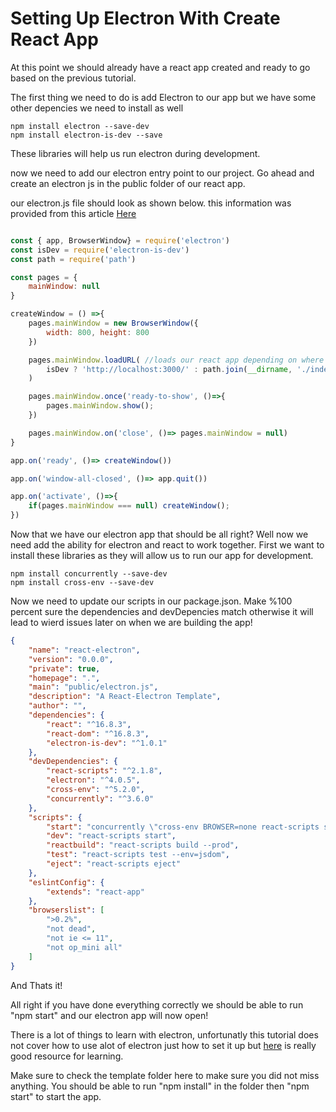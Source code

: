 # Setting Up Electron With Create React App

At this point we should already have a react app created and ready to go based on the previous tutorial.

The first thing we need to do is add Electron to our app but we have some other depencies we need to install as well

```
npm install electron --save-dev
npm install electron-is-dev --save

```

These libraries will help us run electron during development.

now we need to add our electron entry point to our project. Go ahead and create an electron js in the public folder of our react app.

our electron.js file should look as shown below. this information was provided from this article [Here](https://medium.freecodecamp.org/building-an-electron-application-with-create-react-app-97945861647c)

```JavaScript

const { app, BrowserWindow} = require('electron')
const isDev = require('electron-is-dev')
const path = require('path')

const pages = {
    mainWindow: null
}

createWindow = () =>{
    pages.mainWindow = new BrowserWindow({
        width: 800, height: 800
    })

    pages.mainWindow.loadURL( //loads our react app depending on where its located during development and production
        isDev ? 'http://localhost:3000/' : path.join(__dirname, './index.html')
    )

    pages.mainWindow.once('ready-to-show', ()=>{
        pages.mainWindow.show();
    })

    pages.mainWindow.on('close', ()=> pages.mainWindow = null)
}

app.on('ready', ()=> createWindow())

app.on('window-all-closed', ()=> app.quit())

app.on('activate', ()=>{
    if(pages.mainWindow === null) createWindow();
})

```

Now that we have our electron app that should be all right? Well now we need add the ability for electron and react to work together. First we want to install these libraries as they will allow us to run our app for development.

```
npm install concurrently --save-dev
npm install cross-env --save-dev

```

Now we need to update our scripts in our package.json. Make %100 percent sure the dependencies and devDepencies match otherwise it will lead to wierd issues later on when we are building the app!

```json
{
    "name": "react-electron",
    "version": "0.0.0",
    "private": true,
    "homepage": ".",
    "main": "public/electron.js",
    "description": "A React-Electron Template",
    "author": "",
    "dependencies": {
        "react": "^16.8.3",
        "react-dom": "^16.8.3",
        "electron-is-dev": "^1.0.1"
    },
    "devDependencies": {
        "react-scripts": "^2.1.8",
        "electron": "^4.0.5",
        "cross-env": "^5.2.0",
        "concurrently": "^3.6.0"
    },
    "scripts": {
        "start": "concurrently \"cross-env BROWSER=none react-scripts start\" \"wait-on http://localhost:3000 && electron .\"",
        "dev": "react-scripts start",
        "reactbuild": "react-scripts build --prod",
        "test": "react-scripts test --env=jsdom",
        "eject": "react-scripts eject"
    },
    "eslintConfig": {
        "extends": "react-app"
    },
    "browserslist": [
        ">0.2%",
        "not dead",
        "not ie <= 11",
        "not op_mini all"
    ]
}

```

And Thats it! 

All right if you have done everything correctly we should be able to run "npm start" and our electron app will now open!

There is a lot of things to learn with electron, unfortunatly this tutorial does not cover how to use alot of electron just how to set it up but [here](https://gitconnected.com/learn/electron) is really good resource for learning.

Make sure to check the template folder here to make sure you did not miss anything. You should be able to run "npm install" in the folder then "npm start"  to start the app. 